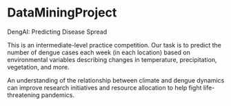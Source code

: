 # DataMiningProject
DengAI: Predicting Disease Spread

This is an intermediate-level practice competition. Our task is to predict the number of dengue cases each 
week (in each location) based on environmental variables describing changes in temperature, precipitation,
 vegetation, and more.

An understanding of the relationship between climate and dengue dynamics 
can improve research initiatives and resource allocation to help fight life-threatening pandemics.

